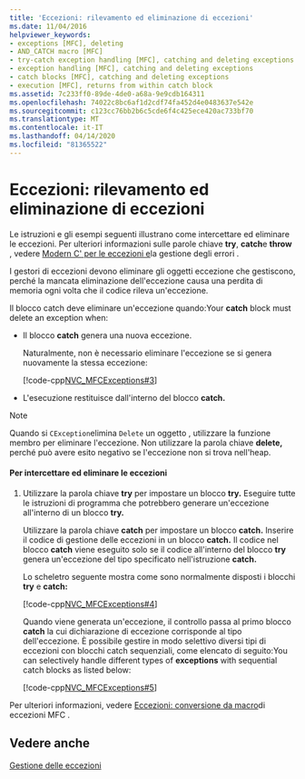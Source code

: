 ```yaml
---
title: 'Eccezioni: rilevamento ed eliminazione di eccezioni'
ms.date: 11/04/2016
helpviewer_keywords:
- exceptions [MFC], deleting
- AND_CATCH macro [MFC]
- try-catch exception handling [MFC], catching and deleting exceptions
- exception handling [MFC], catching and deleting exceptions
- catch blocks [MFC], catching and deleting exceptions
- execution [MFC], returns from within catch block
ms.assetid: 7c233ff0-89de-4de0-a68a-9e9cdb164311
ms.openlocfilehash: 74022c8bc6af1d2cdf74fa452d4e0483637e542e
ms.sourcegitcommit: c123cc76bb2b6c5cde6f4c425ece420ac733bf70
ms.translationtype: MT
ms.contentlocale: it-IT
ms.lasthandoff: 04/14/2020
ms.locfileid: "81365522"
---
```

# <a name="exceptions-catching-and-deleting-exceptions"></a>Eccezioni: rilevamento ed eliminazione di eccezioni

Le istruzioni e gli esempi seguenti illustrano come intercettare ed eliminare le eccezioni. Per ulteriori informazioni sulle parole chiave **try**, **catch**e **throw** , vedere [Modern C' per le eccezioni e](../cpp/errors-and-exception-handling-modern-cpp.md)la gestione degli errori .

I gestori di eccezioni devono eliminare gli oggetti eccezione che gestiscono, perché la mancata eliminazione dell'eccezione causa una perdita di memoria ogni volta che il codice rileva un'eccezione.

Il blocco catch deve eliminare un'eccezione quando:Your **catch** block must delete an exception when:

- Il blocco **catch** genera una nuova eccezione.

   Naturalmente, non è necessario eliminare l'eccezione se si genera nuovamente la stessa eccezione:

   [!code-cpp[NVC_MFCExceptions#3](../mfc/codesnippet/cpp/exceptions-catching-and-deleting-exceptions_1.cpp)]

- L'esecuzione restituisce dall'interno del blocco **catch.**

> [!NOTE]
> Quando si `CException`elimina `Delete` un oggetto , utilizzare la funzione membro per eliminare l'eccezione. Non utilizzare la parola chiave **delete,** perché può avere esito negativo se l'eccezione non si trova nell'heap.

#### <a name="to-catch-and-delete-exceptions"></a>Per intercettare ed eliminare le eccezioni

1. Utilizzare la parola chiave **try** per impostare un blocco **try.** Eseguire tutte le istruzioni di programma che potrebbero generare un'eccezione all'interno di un blocco **try.**

   Utilizzare la parola chiave **catch** per impostare un blocco **catch.** Inserire il codice di gestione delle eccezioni in un blocco **catch.** Il codice nel blocco **catch** viene eseguito solo se il codice all'interno del blocco **try** genera un'eccezione del tipo specificato nell'istruzione **catch.**

   Lo scheletro seguente mostra come sono normalmente disposti i blocchi **try** e **catch:**

   [!code-cpp[NVC_MFCExceptions#4](../mfc/codesnippet/cpp/exceptions-catching-and-deleting-exceptions_2.cpp)]

   Quando viene generata un'eccezione, il controllo passa al primo blocco **catch** la cui dichiarazione di eccezione corrisponde al tipo dell'eccezione. È possibile gestire in modo selettivo diversi tipi di eccezioni con blocchi catch sequenziali, come elencato di seguito:You can selectively handle different types of **exceptions** with sequential catch blocks as listed below:

   [!code-cpp[NVC_MFCExceptions#5](../mfc/codesnippet/cpp/exceptions-catching-and-deleting-exceptions_3.cpp)]

Per ulteriori informazioni, vedere [Eccezioni: conversione da macro](../mfc/exceptions-converting-from-mfc-exception-macros.md)di eccezioni MFC .

## <a name="see-also"></a>Vedere anche

[Gestione delle eccezioni](../mfc/exception-handling-in-mfc.md)
